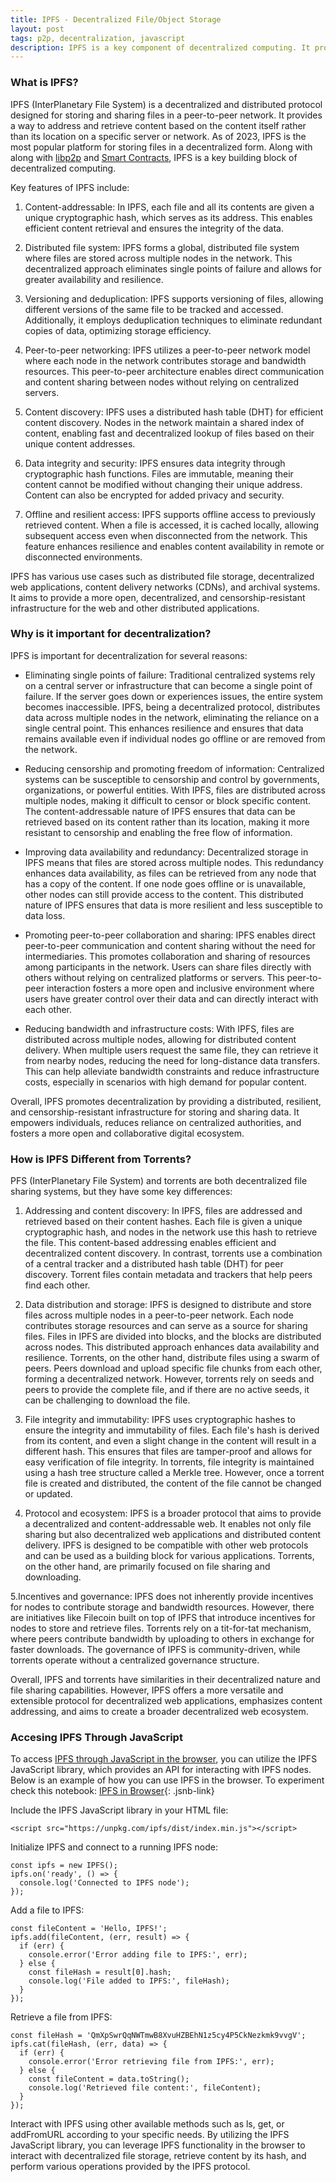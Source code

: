 ```yaml
---
title: IPFS - Decentralized File/Object Storage
layout: post
tags: p2p, decentralization, javascript
description: IPFS is a key component of decentralized computing. It provides a mechanism to store files/data in a decentralized way without the need for a server. This can help in builiding DApps (decentralized applications).
---
```


### What is IPFS?
IPFS (InterPlanetary File System) is a decentralized and distributed protocol designed for storing and sharing files in a peer-to-peer network. It provides a way to address and retrieve content based on the content itself rather than its location on a specific server or network. As of 2023, IPFS is the most popular platform for storing files in a decentralized form. Along with along with [libp2p](/2023/05/31/Libp2p-Decentralized-Applications.html) and [Smart Contracts](/2023/05/29/Interacting-with-Smart-Contracts-Ethereum-in-JavaScript.html), IPFS is a key building block of decentralized computing.

Key features of IPFS include:

1. Content-addressable: In IPFS, each file and all its contents are given a unique cryptographic hash, which serves as its address. This enables efficient content retrieval and ensures the integrity of the data.

2. Distributed file system: IPFS forms a global, distributed file system where files are stored across multiple nodes in the network. This decentralized approach eliminates single points of failure and allows for greater availability and resilience.

3. Versioning and deduplication: IPFS supports versioning of files, allowing different versions of the same file to be tracked and accessed. Additionally, it employs deduplication techniques to eliminate redundant copies of data, optimizing storage efficiency.

4. Peer-to-peer networking: IPFS utilizes a peer-to-peer network model where each node in the network contributes storage and bandwidth resources. This peer-to-peer architecture enables direct communication and content sharing between nodes without relying on centralized servers.

5. Content discovery: IPFS uses a distributed hash table (DHT) for efficient content discovery. Nodes in the network maintain a shared index of content, enabling fast and decentralized lookup of files based on their unique content addresses.

6. Data integrity and security: IPFS ensures data integrity through cryptographic hash functions. Files are immutable, meaning their content cannot be modified without changing their unique address. Content can also be encrypted for added privacy and security.

7. Offline and resilient access: IPFS supports offline access to previously retrieved content. When a file is accessed, it is cached locally, allowing subsequent access even when disconnected from the network. This feature enhances resilience and enables content availability in remote or disconnected environments.

IPFS has various use cases such as distributed file storage, decentralized web applications, content delivery networks (CDNs), and archival systems. It aims to provide a more open, decentralized, and censorship-resistant infrastructure for the web and other distributed applications.

### Why is it important for decentralization?
IPFS is important for decentralization for several reasons:

- Eliminating single points of failure: Traditional centralized systems rely on a central server or infrastructure that can become a single point of failure. If the server goes down or experiences issues, the entire system becomes inaccessible. IPFS, being a decentralized protocol, distributes data across multiple nodes in the network, eliminating the reliance on a single central point. This enhances resilience and ensures that data remains available even if individual nodes go offline or are removed from the network.

- Reducing censorship and promoting freedom of information: Centralized systems can be susceptible to censorship and control by governments, organizations, or powerful entities. With IPFS, files are distributed across multiple nodes, making it difficult to censor or block specific content. The content-addressable nature of IPFS ensures that data can be retrieved based on its content rather than its location, making it more resistant to censorship and enabling the free flow of information.

- Improving data availability and redundancy: Decentralized storage in IPFS means that files are stored across multiple nodes. This redundancy enhances data availability, as files can be retrieved from any node that has a copy of the content. If one node goes offline or is unavailable, other nodes can still provide access to the content. This distributed nature of IPFS ensures that data is more resilient and less susceptible to data loss.

- Promoting peer-to-peer collaboration and sharing: IPFS enables direct peer-to-peer communication and content sharing without the need for intermediaries. This promotes collaboration and sharing of resources among participants in the network. Users can share files directly with others without relying on centralized platforms or servers. This peer-to-peer interaction fosters a more open and inclusive environment where users have greater control over their data and can directly interact with each other.

- Reducing bandwidth and infrastructure costs: With IPFS, files are distributed across multiple nodes, allowing for distributed content delivery. When multiple users request the same file, they can retrieve it from nearby nodes, reducing the need for long-distance data transfers. This can help alleviate bandwidth constraints and reduce infrastructure costs, especially in scenarios with high demand for popular content.

Overall, IPFS promotes decentralization by providing a distributed, resilient, and censorship-resistant infrastructure for storing and sharing data. It empowers individuals, reduces reliance on centralized authorities, and fosters a more open and collaborative digital ecosystem.

### How is IPFS Different from Torrents?
PFS (InterPlanetary File System) and torrents are both decentralized file sharing systems, but they have some key differences:

1. Addressing and content discovery: In IPFS, files are addressed and retrieved based on their content hashes. Each file is given a unique cryptographic hash, and nodes in the network use this hash to retrieve the file. This content-based addressing enables efficient and decentralized content discovery. In contrast, torrents use a combination of a central tracker and a distributed hash table (DHT) for peer discovery. Torrent files contain metadata and trackers that help peers find each other.

2. Data distribution and storage: IPFS is designed to distribute and store files across multiple nodes in a peer-to-peer network. Each node contributes storage resources and can serve as a source for sharing files. Files in IPFS are divided into blocks, and the blocks are distributed across nodes. This distributed approach enhances data availability and resilience. Torrents, on the other hand, distribute files using a swarm of peers. Peers download and upload specific file chunks from each other, forming a decentralized network. However, torrents rely on seeds and peers to provide the complete file, and if there are no active seeds, it can be challenging to download the file.

3. File integrity and immutability: IPFS uses cryptographic hashes to ensure the integrity and immutability of files. Each file's hash is derived from its content, and even a slight change in the content will result in a different hash. This ensures that files are tamper-proof and allows for easy verification of file integrity. In torrents, file integrity is maintained using a hash tree structure called a Merkle tree. However, once a torrent file is created and distributed, the content of the file cannot be changed or updated.

4. Protocol and ecosystem: IPFS is a broader protocol that aims to provide a decentralized and content-addressable web. It enables not only file sharing but also decentralized web applications and distributed content delivery. IPFS is designed to be compatible with other web protocols and can be used as a building block for various applications. Torrents, on the other hand, are primarily focused on file sharing and downloading.

5.Incentives and governance: IPFS does not inherently provide incentives for nodes to contribute storage and bandwidth resources. However, there are initiatives like Filecoin built on top of IPFS that introduce incentives for nodes to store and retrieve files. Torrents rely on a tit-for-tat mechanism, where peers contribute bandwidth by uploading to others in exchange for faster downloads. The governance of IPFS is community-driven, while torrents operate without a centralized governance structure.

Overall, IPFS and torrents have similarities in their decentralized nature and file sharing capabilities. However, IPFS offers a more versatile and extensible protocol for decentralized web applications, emphasizes content addressing, and aims to create a broader decentralized web ecosystem.

### Accesing IPFS Through JavaScript
To access [IPFS through JavaScript in the browser](/jsnb/#./examples/IPFS-in-Browser.jsnb), you can utilize the IPFS JavaScript library, which provides an API for interacting with IPFS nodes. Below is an example of how you can use IPFS in the browser. To experiment check this notebook: [IPFS in Browser](/jsnb/#./examples/IPFS-in-Browser.jsnb){: .jsnb-link} 
	
	
Include the IPFS JavaScript library in your HTML file:

	<script src="https://unpkg.com/ipfs/dist/index.min.js"></script>

Initialize IPFS and connect to a running IPFS node:
	
	const ipfs = new IPFS();
	ipfs.on('ready', () => {
	  console.log('Connected to IPFS node');
	});

Add a file to IPFS:
	
	const fileContent = 'Hello, IPFS!';
	ipfs.add(fileContent, (err, result) => {
	  if (err) {
	    console.error('Error adding file to IPFS:', err);
	  } else {
	    const fileHash = result[0].hash;
	    console.log('File added to IPFS:', fileHash);
	  }
	});

Retrieve a file from IPFS:
	
	const fileHash = 'QmXpSwrQqNWTmwB8XvuHZBEhN1z5cy4P5CkNezkmk9vvgV';
	ipfs.cat(fileHash, (err, data) => {
	  if (err) {
	    console.error('Error retrieving file from IPFS:', err);
	  } else {
	    const fileContent = data.toString();
	    console.log('Retrieved file content:', fileContent);
	  }
	});
	
Interact with IPFS using other available methods such as ls, get, or addFromURL according to your specific needs. By utilizing the IPFS JavaScript library, you can leverage IPFS functionality in the browser to interact with decentralized file storage, retrieve content by its hash, and perform various operations provided by the IPFS protocol. 